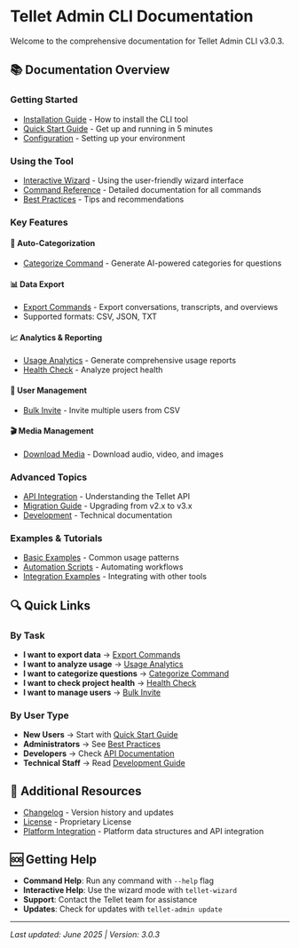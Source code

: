 # Tellet Admin CLI Documentation

Welcome to the comprehensive documentation for Tellet Admin CLI v3.0.3.

## 📚 Documentation Overview

### Getting Started
- [Installation Guide](installation/README.md) - How to install the CLI tool
- [Quick Start Guide](guides/quick-start.md) - Get up and running in 5 minutes
- [Configuration](configuration/README.md) - Setting up your environment

### Using the Tool
- [Interactive Wizard](guides/wizard.md) - Using the user-friendly wizard interface
- [Command Reference](commands/README.md) - Detailed documentation for all commands
- [Best Practices](guides/best-practices.md) - Tips and recommendations

### Key Features

#### 🤖 Auto-Categorization
- [Categorize Command](commands/categorize.md) - Generate AI-powered categories for questions

#### 📊 Data Export
- [Export Commands](commands/export.md) - Export conversations, transcripts, and overviews
- Supported formats: CSV, JSON, TXT

#### 📈 Analytics & Reporting
- [Usage Analytics](commands/usage-analytics.md) - Generate comprehensive usage reports
- [Health Check](commands/health-check.md) - Analyze project health

#### 👥 User Management
- [Bulk Invite](commands/bulk-invite.md) - Invite multiple users from CSV

#### 🎬 Media Management
- [Download Media](commands/download-media.md) - Download audio, video, and images

### Advanced Topics
- [API Integration](api/README.md) - Understanding the Tellet API
- [Migration Guide](guides/migration-v3.md) - Upgrading from v2.x to v3.x
- [Development](development/README.md) - Technical documentation

### Examples & Tutorials
- [Basic Examples](examples/basic-usage.md) - Common usage patterns
- [Automation Scripts](examples/automation.md) - Automating workflows
- [Integration Examples](examples/integration.md) - Integrating with other tools

## 🔍 Quick Links

### By Task
- **I want to export data** → [Export Commands](commands/export.md)
- **I want to analyze usage** → [Usage Analytics](commands/usage-analytics.md)
- **I want to categorize questions** → [Categorize Command](commands/categorize.md)
- **I want to check project health** → [Health Check](commands/health-check.md)
- **I want to manage users** → [Bulk Invite](commands/bulk-invite.md)

### By User Type
- **New Users** → Start with [Quick Start Guide](guides/quick-start.md)
- **Administrators** → See [Best Practices](guides/best-practices.md)
- **Developers** → Check [API Documentation](api/README.md)
- **Technical Staff** → Read [Development Guide](development/README.md)

## 📖 Additional Resources

- [Changelog](../CHANGELOG.md) - Version history and updates
- [License](../LICENSE) - Proprietary License
- [Platform Integration](../CLAUDE.md) - Platform data structures and API integration

## 🆘 Getting Help

- **Command Help**: Run any command with `--help` flag
- **Interactive Help**: Use the wizard mode with `tellet-wizard`
- **Support**: Contact the Tellet team for assistance
- **Updates**: Check for updates with `tellet-admin update`

---

*Last updated: June 2025 | Version: 3.0.3*